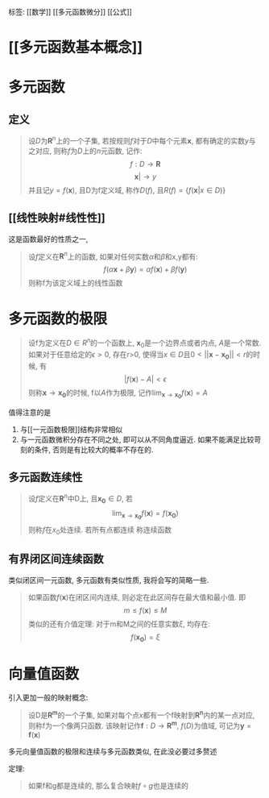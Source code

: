 标签: [[数学]] [[多元函数微分]] [[公式]]

# [[多元函数基本概念]]


# 多元函数

## 定义

>设$D$为$\mathbf{R}^{n}$上的一个子集, 若按规则$f$对于$D$中每个元素$\mathbf{x}$, 都有确定的实数$y$与之对应, 则称$f$为$D$上的$n$元函数, 记作: 
$$
f: D \to \mathbf{R}
$$
$$
\mathbf{x} |\to y
$$
>并且记$y = f(\mathbf{x})$, 且D为f定义域, 称作$D(f)$, 且$R(f) = \{ f(\mathbf{x} |x \in D) \}$ 

## [[线性映射#线性性]]

这是函数最好的性质之一, 

>设$f$定义在$\mathbf{R}^{n}$上的函数, 如果对任何实数$\alpha$和$\beta$和x,y都有: 
$$
f(\alpha \mathbf{x} + \beta \mathbf{y}) = \alpha f(\mathbf{x}) + \beta f(\mathbf{y})
$$
则称f为该定义域上的线性函数

# 多元函数的极限

>设f为定义在$D \in R^{n}$的一个函数上, $\mathbf{x}_{0}$是一个边界点或者内点, $A$是一个常数. 如果对于任意给定的$\epsilon>0$, 存在r>0, 使得当$x\in D$且$0<||\mathbf{x}-\mathbf{x_{0}}||<r$的时候, 有
$$
|f(\mathbf{x})-A|<\epsilon
$$
则称$\mathbf{x} \to \mathbf{x_{0}}$的时候, f以$A$作为极限, 记作$\lim_{ \mathbf{x} \to \mathbf{x_{0}} } f(\mathbf{x}) = A$

值得注意的是
1. 与[[一元函数极限]]结构非常相似
2. 与一元函数微积分存在不同之处, 即可以从不同角度逼近. 如果不能满足比较苛刻的条件, 否则是有比较大的概率不存在的. 

## 多元函数连续性

> 设$f$定义在$\mathbf{R}^{n}$中D上, 且$\mathbf{x_{0}} \in D$, 若
$$
\lim_{ \mathbf{x} \to \mathbf{x_{0}} } f(\mathbf{x}) = f(\mathbf{x_{0}})
$$
则称$f$在$x_{0}$处连续. 若所有点都连续 称连续函数

## 有界闭区间连续函数

类似闭区间一元函数, 多元函数有类似性质, 我将会写的简略一些. 

>如果函数$f(\mathbf{x})$在闭区间内连续, 则必定在此区间存在最大值和最小值. 即
$$
m \leq f(\mathbf{x}) \leq M
$$
> 类似的还有介值定理: 
> 对于m和M之间的任意实数$\xi$, 均存在: 
$$
f(\mathbf{x_{0}}) = \xi
$$

# 向量值函数

引入更加一般的映射概念: 

>设D是$\mathbf{R^{m}}$的一个子集, 如果对每个点x都有一个f映射到$\mathbf{R^{n}}$内的某一点对应, 则称f为一个像两只函数. 该映射记作$\mathbf{f}:D \to \mathbf{R^{m}}$, $f(D)$为值域, 可记为$\mathbf{y} = \mathbf{f}(\mathbf{x})$

多元向量值函数的极限和连续与多元函数类似, 在此没必要过多赘述

定理: 

>如果f和g都是连续的, 那么复合映射$f \circ g$也是连续的